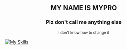 <div align="center">
  <h2>MY NAME IS MYPRO</h2>
</div>
<h3 align="center">Plz don't call me anything else</h3>
<div align="center">
  <sup>I don't know how to change it</sup>
</div>

[![My Skills](https://skillicons.dev/icons?i=js,html,css)](https://skillicons.dev)
